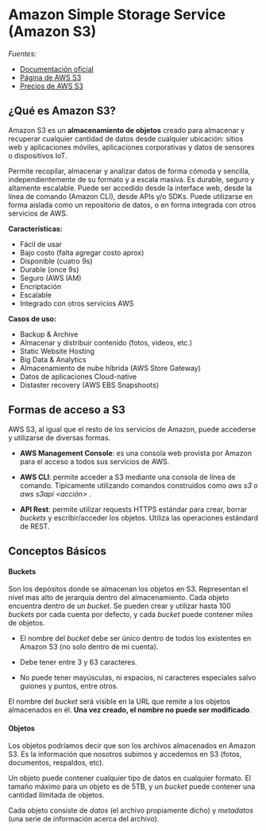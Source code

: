Amazon Simple Storage Service (Amazon S3)
===


*Fuentes:*
- [Documentación oficial](https://aws.amazon.com/es/documentation/s3/)
- [Página de AWS S3](https://aws.amazon.com/es/s3/)
- [Precios de AWS S3](http://aws.amazon.com/s3/pricing/)


¿Qué es Amazon S3?      
---

Amazon S3 es un **almacenamiento de objetos** creado para almacenar 
y recuperar cualquier cantidad de datos desde cualquier ubicación: 
sitios web y aplicaciones móviles, aplicaciones corporativas y datos de
sensores o dispositivos IoT.

Permite recopilar, almacenar y analizar datos de forma cómoda y sencilla, 
independientemente de su formato y a escala masiva. Es durable, seguro
y altamente escalable. Puede ser accedido desde la interface web, 
desde la línea de comando (Amazon CLI), desde APIs y/o SDKs. 
Puede utilizarse en forma aislada como un repositorio de datos, 
o en forma integrada con otros servicios de AWS.

**Características:**
* Fácil de usar
* Bajo costo (falta agregar costo aprox)
* Disponible (cuatro 9s)
* Durable (once 9s)
* Seguro (AWS IAM)
* Encriptación
* Escalable
* Integrado con otros servicios AWS


**Casos de uso:**
* Backup & Archive
* Almacenar y distribuir contenido (fotos, videos, etc.)
* Static Website Hosting
* Big Data & Analytics
* Almacenamiento de nube híbrida (AWS Store Gateway)
* Datos de aplicaciones Cloud-native
* Distaster recovery (AWS EBS Snapshoots)


Formas de acceso a S3
---

AWS S3, al igual que el resto de los servicios de Amazon, puede
accederse y utilizarse de diversas formas.

* **AWS Management Console**: es una consola web provista por 
Amazon para el acceso a todos sus servicios de AWS. 

* **AWS CLI**: permite acceder a S3 mediante una consola de línea de
 comando. Típicamente utilizando comandos construidos como *aws s3 
 <comando> <opciones>* o *aws s3api <acción> <opciones>*.
 
* **API Rest**: permite utilizar requests HTTPS estándar para crear, 
borrar *buckets* y escribir/acceder los objetos.
Utiliza las operaciones estándard de REST.



Conceptos Básicos
---

#### Buckets
Son los depósitos donde se almacenan los objetos en S3. Representan el nivel mas alto de jerarquía dentro del almacenamiento. Cada objeto encuentra dentro de un *bucket*.
Se pueden crear y utilizar hasta 100 *buckets* por cada cuenta por defecto, y cada *bucket* puede contener miles de objetos.

* El nombre del *bucket* debe ser único dentro de todos los existentes en Amazon S3 
(no solo dentro de mi cuenta).
 
* Debe tener entre 3 y 63 caracteres.

* No puede tener mayúsculas, ni espacios, ni caracteres especiales salvo guiones y puntos, entre otros.  

El nombre del *bucket* será visible en la URL que remite a los objetos almacenados
 en él. **Una vez creado, el nombre no puede ser modificado**.
 
#### Objetos

Los objetos podríamos decir que son los archivos almacenados en Amazon S3.
Es la información que nosotros subimos y accedemos en S3 (fotos, documentos, respaldos,
etc).

Un objeto puede contener cualquier tipo de datos en cualquier formato.
El tamaño máximo para un objeto es de 5TB, y un *bucket* puede contener una 
cantidad ilimitada de objetos.

Cada objeto consiste de *datos* (el archivo propiamente dicho) y *metadatos* (una serie
de información acerca del archivo).

